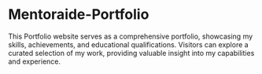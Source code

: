 # Mentoraide-Portfolio
This Portfolio website serves as a comprehensive portfolio, showcasing my skills, achievements, and educational qualifications. Visitors can explore a curated selection of my work, providing valuable insight into my capabilities and experience.
